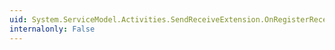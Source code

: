 ```yaml
---
uid: System.ServiceModel.Activities.SendReceiveExtension.OnRegisterReceive(System.ServiceModel.Activities.ReceiveSettings,System.Runtime.DurableInstancing.InstanceKey,System.Activities.Bookmark)
internalonly: False
---
```

